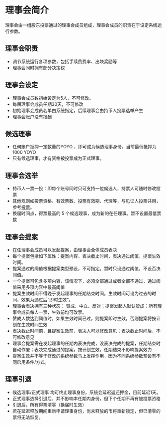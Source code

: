 # 理事会简介
理事会由一组股东投票通过的理事会成员组成，理事会成员的职责在于设定系统运行参数。

## 理事会职责
- 调节系统运行各项参数，包括手续费费率、出块奖励等
- 理事会同时拥有部分决策权

## 理事会设定
- 理事会成员数初始设定为5人，不可修改。
- 每届理事会成员任期30天，不可修改
- 初始理事会成员名单由系统指定，后续理事会由持币人投票选举产生
- 理事会账户没有报酬

## 候选理事
- 任何账户抵押一定数量的YOYO ，即可成为候选理事身份。当前最低抵押为 1000 YOYO
- 只有候选理事，才有资格被投票成为正式理事。

## 理事会选举
- 持币人一票一投：即每个账号同时只可支持一位候选人，持票人可随时修改投票
- 其他规则如投票资格、有效票数、投票有效期、代理等，与见证人投票共用，参考[投票](../vote_pledge/vote.html)。
- 换届时间点，得票最高的 5 个候选理事，成为新的在任理事。暂不设置最低票数

## 理事会提案
- 在任理事会成员可以发起提案，由理事会全体成员表决
- 每个提案包括如下属性：提案内容，表决截止时间，表决通过阈值，提案生效时间。
- 提案通过的阈值根据提案类型预设，不可指定。暂时只设通过阈值，不设否决阈值。
- 一个提案可包含多项内容，该情况下，必须全部通过或者全部不通过，通过阈值采用多项内容中最高阈值
- 提案生效时间不得晚于发起理事的任期结束时间。生效时间可设为过去的时间，效果为通过后“即时生效”。
- 理事会表决拥有三种状态： 赞成、中立、反对；提案发起人默认赞成；所有理事会成员每人一票，生效前均可改票。
- 赞成人数达到阈值时，如果生效时间已过，则提案即时生效，否则提案将按计划在生效时间生效
- 表决截止时间前，且提案生效前，表决人可以修改意见；表决截止时间后，不可修改意见
- 理事会提案需在发起理事的任期内表决完成，没表决完成的提案，任期结束时自动作废；表决完成通过的提案，按计划生效，任期结束不影响提案效力
- 提案生效并不等于修改的系统参数马上发挥作用，因为不同系统参数预设有不同启用条件/方式。

## 理事引退
- 候选理事/正式理事 均可终止理事身份，系统会延迟返还押金，目前延迟1天。
- 正式理事选择引退后，并不影响本任期内身份，但下个任期不再有被投票资格
- 引退后，所有得票清零（换届时生效）
- 若在延迟释放期间重新申请理事身份，尚未释放的币将重新锁定，但已清零的票将无法恢复。